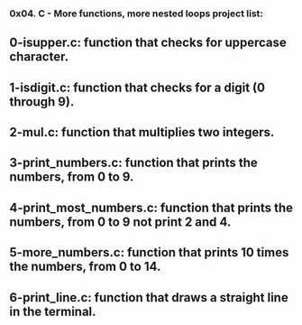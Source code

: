 ### 0x04. C - More functions, more nested loops project list:
## 0-isupper.c: function that checks for uppercase character.
## 1-isdigit.c: function that checks for a digit (0 through 9).
## 2-mul.c: function that multiplies two integers.
## 3-print_numbers.c: function that prints the numbers, from 0 to 9.
## 4-print_most_numbers.c: function that prints the numbers, from 0 to 9 not print 2 and 4.
## 5-more_numbers.c: function that prints 10 times the numbers, from 0 to 14.
## 6-print_line.c: function that draws a straight line in the terminal.
